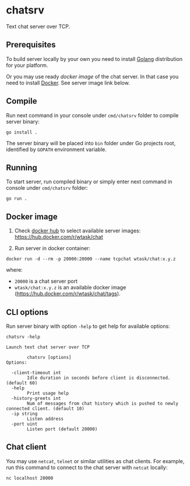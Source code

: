 # chatsrv

Text chat server over TCP.

## Prerequisites

To build server locally by your own you need to install [Golang](https://golang.org/) distribution for your platform.

Or you may use ready _docker image_ of the chat server. In that case you need to install [Docker](https://www.docker.com/). See server image link below.

## Compile

Run next command in your console under `cmd/chatsrv` folder to compile server binary:

```CLI
go install .
```

The server binary will be placed into `bin` folder under Go projects root, identified by `GOPATH` environment variable.

## Running

To start server, run compiled binary or simply enter next command in console under `cmd/chatsrv` folder:

```CLI
go run .
```

## Docker image

1. Check [docker hub](https://hub.docker.com/r/wtask/chat) to select available server images: https://hub.docker.com/r/wtask/chat

2. Run server in docker container:

```CLI
docker run -d --rm -p 20000:20000 --name tcpchat wtask/chat:x.y.z
```

where:
* `20000` is a chat server port
* `wtask/chat:x.y.z` is an available docker image (https://hub.docker.com/r/wtask/chat/tags).

## CLI options

Run server binary with option `-help` to get help for available options:

```CLI
chatsrv -help

Launch text chat server over TCP

        chatsrv [options]
Options:

  -client-timeout int
        Idle duration in seconds before client is disconnected. (default 60)
  -help
        Print usage help
  -history-greets int
        Num of messages from chat history which is pushed to newly connected client. (default 10)
  -ip string
        Listen address
  -port uint
        Listen port (default 20000)
```

## Chat client

You may use `netcat`, `telnet` or similar utilities as chat clients. For example, run this command to connect to the chat server with `netcat` locally:

```CLI
nc localhost 20000
```
